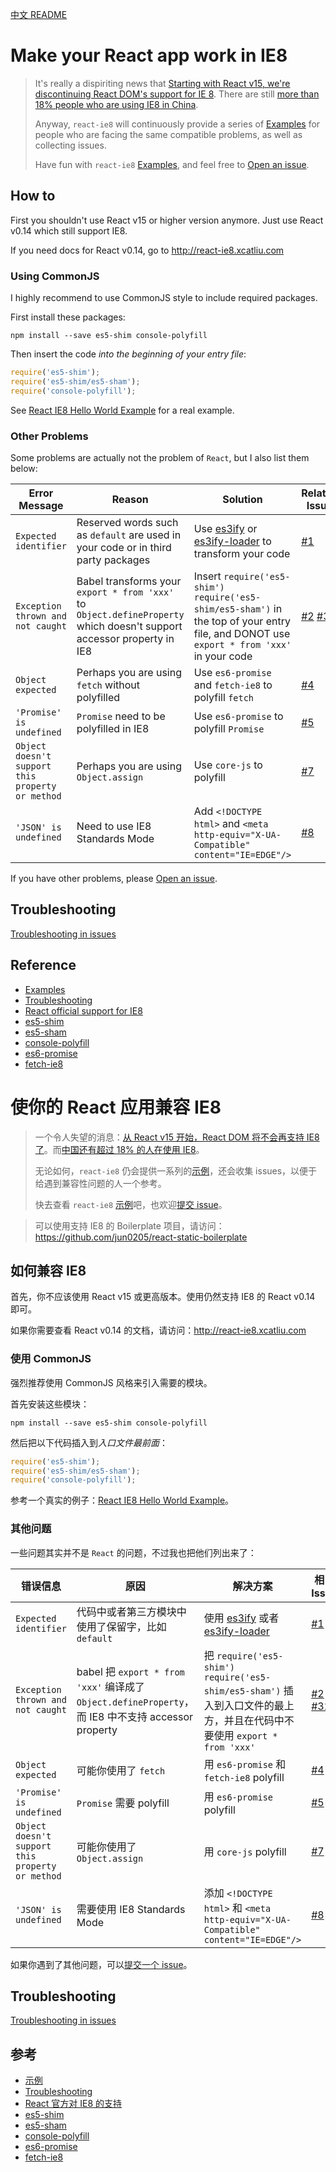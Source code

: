 [中文 README](#cn-make-your-react-app-work-in-ie8)

# Make your React app work in IE8

> It's really a dispiriting news that [Starting with React v15, we're discontinuing React DOM's support for IE 8][Discontinuing IE 8 Support in React DOM]. There are still [more than 18% people who are using IE8 in China][IE8-in-China].
>
> Anyway, `react-ie8` will continuously provide a series of [Examples] for people who are facing the same compatible problems, as well as collecting issues.
>
> Have fun with `react-ie8` [Examples], and feel free to [Open an issue].

## How to

First you shouldn't use React v15 or higher version anymore. Just use React v0.14 which still support IE8.

If you need docs for React v0.14, go to http://react-ie8.xcatliu.com

### Using CommonJS

I highly recommend to use CommonJS style to include required packages.

First install these packages:

```shell
npm install --save es5-shim console-polyfill
```

Then insert the code *into the beginning of your entry file*:

```js
require('es5-shim');
require('es5-shim/es5-sham');
require('console-polyfill');
```

See [React IE8 Hello World Example][Hello World] for a real example.

### Other Problems

Some problems are actually not the problem of `React`, but I also list them below:

Error Message | Reason | Solution | Related Issue | Example
------------- | ------ | -------- | ------------- | -------
`Expected identifier` | Reserved words such as `default` are used in your code or in third party packages | Use [es3ify] or [es3ify-loader] to transform your code | [#1] | [Fetch IE8]
`Exception thrown and not caught` | Babel transforms your `export * from 'xxx'` to `Object.defineProperty` which doesn't support accessor property in IE8 | Insert `require('es5-shim')` `require('es5-shim/es5-sham')` in the top of your entry file, and DONOT use `export * from 'xxx'` in your code | [#2][#2] [#32][#32] | [Hello World]
`Object expected` | Perhaps you are using `fetch` without polyfilled | Use `es6-promise` and `fetch-ie8` to polyfill `fetch` | [#4] | [Fetch IE8]
`'Promise' is undefined` | `Promise` need to be polyfilled in IE8 | Use `es6-promise` to polyfill `Promise` | [#5] | [Fetch IE8]
`Object doesn't support this property or method` | Perhaps you are using `Object.assign` | Use `core-js` to polyfill | [#7] | [Object Assign]
`'JSON' is undefined` | Need to use IE8 Standards Mode | Add `<!DOCTYPE html>` and `<meta http-equiv="X-UA-Compatible" content="IE=EDGE"/>` | [#8] | [Hello World]

If you have other problems, please [Open an issue].

## Troubleshooting

[Troubleshooting in issues][Troubleshooting]

## Reference

- [Examples]
- [Troubleshooting]
- [React official support for IE8]
- [es5-shim]
- [es5-sham]
- [console-polyfill]
- [es6-promise]
- [fetch-ie8]


<a id="cn-make-your-react-app-work-in-ie8"></a>

# 使你的 React 应用兼容 IE8

> 一个令人失望的消息：[从 React v15 开始，React DOM 将不会再支持 IE8 了][Discontinuing IE 8 Support in React DOM]。而[中国还有超过 18% 的人在使用 IE8][IE8-in-China]。
>
> 无论如何，`react-ie8` 仍会提供一系列的[示例][Examples]，还会收集 issues，以便于给遇到兼容性问题的人一个参考。
>
> 快去查看 `react-ie8` [示例][Examples]吧，也欢迎[提交 issue][Open an issue]。

> 可以使用支持 IE8 的 Boilerplate 项目，请访问：https://github.com/jun0205/react-static-boilerplate

## 如何兼容 IE8

首先，你不应该使用 React v15 或更高版本。使用仍然支持 IE8 的 React v0.14 即可。

如果你需要查看 React v0.14 的文档，请访问：http://react-ie8.xcatliu.com

### 使用 CommonJS

强烈推荐使用 CommonJS 风格来引入需要的模块。

首先安装这些模块：

```shell
npm install --save es5-shim console-polyfill
```

然后把以下代码插入到*入口文件最前面*：

```js
require('es5-shim');
require('es5-shim/es5-sham');
require('console-polyfill');
```

参考一个真实的例子：[React IE8 Hello World Example][Hello World]。

### 其他问题

一些问题其实并不是 `React` 的问题，不过我也把他们列出来了：

错误信息 | 原因 | 解决方案 | 相关 Issue | 示例
-------- | ---- | -------- | ---------- | ----
`Expected identifier` | 代码中或者第三方模块中使用了保留字，比如 `default` | 使用 [es3ify] 或者 [es3ify-loader] | [#1] | [Fetch IE8]
`Exception thrown and not caught` | babel 把 `export * from 'xxx'` 编译成了 `Object.defineProperty`，而 IE8 中不支持 accessor property | 把 `require('es5-shim')` `require('es5-shim/es5-sham')` 插入到入口文件的最上方，并且在代码中不要使用 `export * from 'xxx'` | [#2][#2] [#32][#32] | [Hello World]
`Object expected` | 可能你使用了 `fetch` | 用 `es6-promise` 和 `fetch-ie8` polyfill | [#4] | [Fetch IE8]
`'Promise' is undefined` | `Promise` 需要 polyfill | 用 `es6-promise` polyfill | [#5] | [Fetch IE8]
`Object doesn't support this property or method` | 可能你使用了 `Object.assign` | 用 `core-js` polyfill | [#7] | [Object Assign]
`'JSON' is undefined` | 需要使用 IE8 Standards Mode | 添加 `<!DOCTYPE html>` 和 `<meta http-equiv="X-UA-Compatible" content="IE=EDGE"/>` | [#8] | [Hello World]

如果你遇到了其他问题，可以[提交一个 issue][Open an issue]。

## Troubleshooting

[Troubleshooting in issues][Troubleshooting]

## 参考

- [示例][Examples]
- [Troubleshooting]
- [React 官方对 IE8 的支持][React official support for IE8]
- [es5-shim]
- [es5-sham]
- [console-polyfill]
- [es6-promise]
- [fetch-ie8]

[Discontinuing IE 8 Support in React DOM]: https://facebook.github.io/react/blog/2016/01/12/discontinuing-ie8-support.html
[IE8-in-China]: http://tongji.baidu.com/data/browser
[React official support for IE8]: https://facebook.github.io/react/docs/working-with-the-browser.html#browser-support-and-polyfills
[Examples]: https://github.com/xcatliu/react-ie8/tree/master/examples
[Troubleshooting]: https://github.com/xcatliu/react-ie8/issues?utf8=%E2%9C%93&q=label%3Atroubleshooting
[Open an issue]: https://github.com/xcatliu/react-ie8/issues/new
[es5-shim]: https://github.com/es-shims/es5-shim
[es5-sham]: https://github.com/es-shims/es5-shim#shams
[console-polyfill]: https://github.com/paulmillr/console-polyfill
[es6-promise]: https://github.com/jakearchibald/es6-promise
[fetch-ie8]: https://github.com/camsong/fetch-ie8
[es3ify]: https://www.npmjs.com/package/es3ify
[es3ify-loader]: https://github.com/sorrycc/es3ify-loader
[Hello World]: https://github.com/xcatliu/react-ie8/tree/master/examples/hello-world
[Fetch IE8]: https://github.com/xcatliu/react-ie8/tree/master/examples/fetch-ie8
[Object Assign]: https://github.com/xcatliu/react-ie8/tree/master/examples/object-assign

[#1]: https://github.com/xcatliu/react-ie8/issues/1
[#2]: https://github.com/xcatliu/react-ie8/issues/2
[#4]: https://github.com/xcatliu/react-ie8/issues/4
[#5]: https://github.com/xcatliu/react-ie8/issues/5
[#7]: https://github.com/xcatliu/react-ie8/issues/7
[#8]: https://github.com/xcatliu/react-ie8/issues/8
[#32]: https://github.com/xcatliu/react-ie8/issues/32

